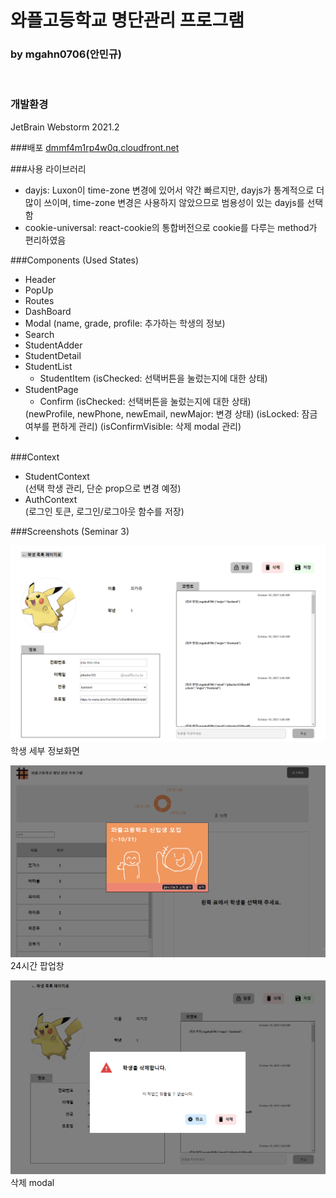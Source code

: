 # 와플고등학교 명단관리 프로그램
### by mgahn0706(안민규)

<br>

### 개발환경
JetBrain Webstorm  2021.2 <br>

###배포
<a href="https://dmmf4m1rp4w0q.cloudfront.net">dmmf4m1rp4w0q.cloudfront.net</a>

###사용 라이브러리
<ul>
    <li>dayjs: Luxon이 time-zone 변경에 있어서 약간 빠르지만, dayjs가 통계적으로 더 많이 쓰이며, time-zone 변경은 사용하지 않았으므로 범용성이 있는 dayjs를 선택함</li>
    <li>cookie-universal: react-cookie의 통합버전으로 cookie를 다루는 method가 편리하였음</li>
</ul>


###Components (Used States)
<ul> 
    <li> Header </li>
    <li> PopUp </li>
    <li> Routes </li>
    <li> DashBoard </li>
    <li> Modal (name, grade, profile: 추가하는 학생의 정보)</li>
    <li> Search</li>
    <li> StudentAdder</li>
    <li> StudentDetail</li>
    <li> StudentList
        <ul>
            <li>StudentItem (isChecked: 선택버튼을 눌렀는지에 대한 상태)</li>
        </ul>
    </li>
    <li> StudentPage
<ul>
            <li>Confirm (isChecked: 선택버튼을 눌렀는지에 대한 상태)</li>
        </ul></li> (newProfile, newPhone, newEmail, newMajor: 변경 상태)
(isLocked: 잠금 여부를 편하게 관리)
(isConfirmVisible: 삭제 modal 관리)
<li> </li>

</ul>

###Context

<ul>
    <li>StudentContext</li> (선택 학생 관리, 단순 prop으로 변경 예정)
    <li>AuthContext</li> (로그인 토큰, 로그인/로그아웃 함수를 저장)
</ul>




###Screenshots (Seminar 3)




![screenshot](./img/detail.png)
학생 세부 정보화면


![screenshot](./img/popUp.png)
24시간 팝업창


![screenshot](./img/delete.PNG)
삭제 modal




